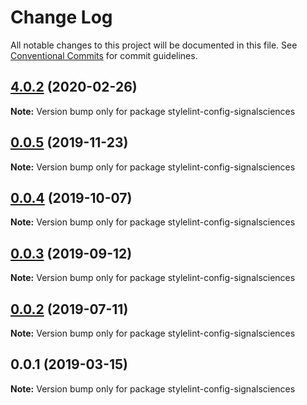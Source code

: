 # Change Log

All notable changes to this project will be documented in this file.
See [Conventional Commits](https://conventionalcommits.org) for commit guidelines.

## [4.0.2](https://github.com/signalsciences/jsdx/compare/v4.0.1...v4.0.2) (2020-02-26)

**Note:** Version bump only for package stylelint-config-signalsciences

## [0.0.5](https://github.com/signalsciences/jsdx/compare/stylelint-config-signalsciences@0.0.4...stylelint-config-signalsciences@0.0.5) (2019-11-23)

**Note:** Version bump only for package stylelint-config-signalsciences

## [0.0.4](https://github.com/signalsciences/jsdx/compare/stylelint-config-signalsciences@0.0.3...stylelint-config-signalsciences@0.0.4) (2019-10-07)

**Note:** Version bump only for package stylelint-config-signalsciences

## [0.0.3](https://github.com/signalsciences/jsdx/compare/stylelint-config-signalsciences@0.0.2...stylelint-config-signalsciences@0.0.3) (2019-09-12)

**Note:** Version bump only for package stylelint-config-signalsciences

## [0.0.2](https://github.com/signalsciences/jsdx/compare/stylelint-config-signalsciences@0.0.1...stylelint-config-signalsciences@0.0.2) (2019-07-11)

**Note:** Version bump only for package stylelint-config-signalsciences

## 0.0.1 (2019-03-15)

**Note:** Version bump only for package stylelint-config-signalsciences
